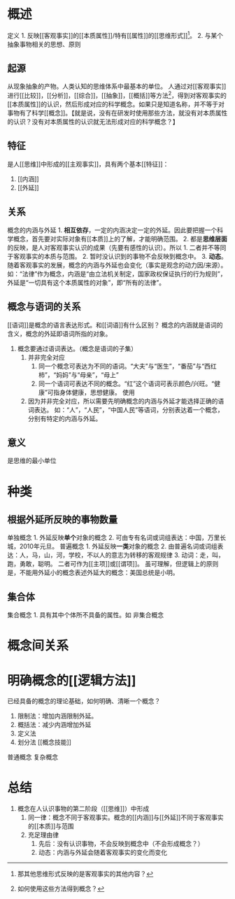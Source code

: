 # 概述
定义
	1. 反映[[客观事实]]的[[本质属性]]/特有[[属性]]的[[思维形式]][^1]。
	2. 与某个抽象事物相关的思想、原则
## 起源
从现象抽象的产物。人类认知的思维体系中最基本的单位。
人通过对[[客观事实]]进行[[比较]]，[[分析]]，[[综合]]，[[抽象]]，[[概括]]等方法[^2]，得到对客观事实的[[本质属性]]的认识，然后形成对应的科学概念。如果只是知道名称，并不等于对事物有了科学[[概念]]。【就是说，没有在研发时使用那些方法，就没有对本质属性的认识？没有对本质属性的认识就无法形成对应的科学概念？】
## 特征
是人[[思维]]中形成的[[主观事实]]，具有两个基本[[特征]]：
1. [[内涵]] 
2. [[外延]] 
## 关系
概念的内涵与外延
	1. **相互依存**，一定的内涵决定一定的外延。因此要把握一个科学概念，首先要对实际对象有[[本质]]上的了解，才能明确范围。
	2. 都是**思维层面**的反映，是人对客观事实认识的成果（先要有感性的认识）。所以
		1. 二者并不等同于客观事实的本质与范围。
		2. 暂时没认识到的事物不会反映到概念中。
	3. **动态**。随着客观事实的发展，概念的内涵与外延也会变化（事实是观念的动力因/来源）。
如：“法律”作为概念，内涵是“由立法机关制定，国家政权保证执行的行为规则”，外延是“一切具有这个本质属性的对象”，即“所有的法律”。
## 概念与语词的关系
[[语词]]是概念的语言表达形式。和[[词语]]有什么区别？
概念的内涵就是语词的含义，概念的外延即语词所指的对象。
1. 概念要通过语词表达。（概念是语词的子集）
	1. 并非完全对应
		1. 同一个概念可表达为不同的语词。“大夫”与“医生”，“番茄”与“西红柿”，“妈妈”与“母亲”，“母上”
		2. 同一个语词可表达不同的概念。“红”这个语词可表示颜色/兴旺。“健康”可指身体健康，思想健康。
使用
	1. 因为并非完全对应，所以需要先明确概念的内涵与外延才能选择正确的语词表达。
如：“人”，“人民”，“中国人民”等语词，分别表达着一个概念，分别有特定的内涵与外延。
## 意义
是思维的最小单位
# 种类
## 根据外延所反映的事物数量
单独概念
	1. 外延反映**单个**对象的概念
	2. 可由专有名词或词组表达：中国，万里长城，2010年元旦。
普遍概念
	1. 外延反映**一类**对象的概念
	2. 由普遍名词或词组表达：人，马，山，河，学校，不以人的意志为转移的客观规律
	3. 动词：走，叫，跑，勇敢，聪明。
二者可作为[[主项]]或[[谓项]]。
虽可理解，但逻辑上的原则是，不能用外延小的概念表述外延大的概念：美国总统是小明。
## 集合体
集合概念
	1. 具有其中个体所不具备的属性。如
非集合概念
# 概念间关系
# 明确概念的[[逻辑方法]]
已经具备的概念的理论基础，如何明确、清晰一个概念？
1. 限制法：增加内涵限制外延。
2. 概括法：减少内涵增加外延
3. 定义法
4. 划分法
[[概念技能]] 

普通概念
复杂概念

# 总结
1. 概念在人认识事物的第二阶段（[[思维]]）中形成
	1. 同一律：概念不同于客观事实。概念的[[内涵]]与[[外延]]不同于客观事实的[[本质]]与范围
	2. 充足理由律
		1. 先后：没有认识事物，不会反映到概念中（不会形成概念？）
		2. 动态：内涵与外延会随着客观事实的变化而变化


[^1]: 那其他思维形式反映的是客观事实的其他内容？
[^2]: 如何使用这些方法得到概念？